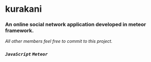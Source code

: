 # kurakani
<h3>An online social network application developed in meteor framework.</h3>
<i>All other members feel free to commit to this project.</i><br>
<h3><i><code>JavaScript</code></i> <i><code>Meteor</code></i></h3>
